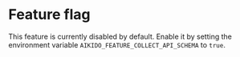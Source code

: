 # Feature flag

This feature is currently disabled by default. Enable it by setting the environment variable `AIKIDO_FEATURE_COLLECT_API_SCHEMA` to `true`.
